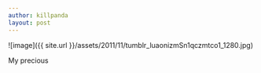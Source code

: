 ```yaml
---
author: killpanda
layout: post
---
```

![image]({{ site.url }}/assets/2011/11/tumblr_luaonizmSn1qczmtco1_1280.jpg)

My precious
